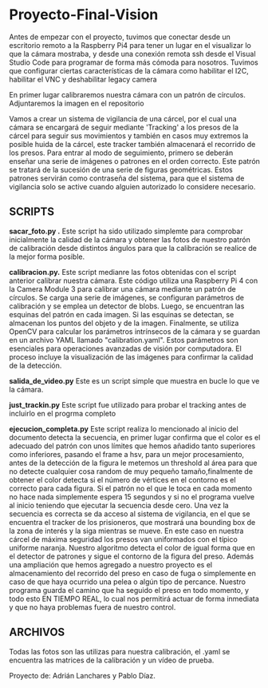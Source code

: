 # Proyecto-Final-Vision

Antes de empezar con el proyecto, tuvimos que conectar desde un escritorio remoto a la Raspberry Pi4 para tener un lugar en el visualizar lo que la cámara mostraba, y desde una conexión remota ssh desde el Visual Studio Code para programar de forma más cómoda para nosotros. Tuvimos que configurar ciertas características de la cámara como habilitar el I2C, habilitar el VNC y deshabilitar legacy camera


En primer lugar calibraremos nuestra cámara con un patrón de círculos. Adjuntaremos la imagen en el repositorio

Vamos a crear un sistema de vigilancia de una cárcel, por el cual una cámara se encargará de seguir mediante 'Tracking' a los presos de la cárcel para seguir sus movimientos y también en casos muy extremos la posible huida de la cárcel, este tracker también almacenará el recorrido de los presos. Para entrar al modo de seguimiento, primero se deberán enseñar una serie de imágenes o patrones en el orden correcto. Este patrón se tratará de la sucesión de una serie de figuras geométricas. Estos patrones servirán como contraseña del sistema, para que el sistema de vigilancia solo se active cuando alguien autorizado lo considere necesario. 

## SCRIPTS
**sacar_foto.py .** Este script ha sido utilizado simplemte para comprobar inicialmente la calidad de la cámara y obtener las fotos de nuestro patrón de calibración desde distintos ángulos para que la calibración se realice de la mejor forma posible.

**calibracion.py.** Este script medianre las fotos obtenidas con el script anterior calibrar nuestra cámara. Este código utiliza una Raspberry Pi 4 con la Camera Module 3 para calibrar una cámara mediante un patrón de círculos. Se carga una serie de imágenes, se configuran parámetros de calibración y se emplea un detector de blobs. Luego, se encuentran las esquinas del patrón en cada imagen. Si las esquinas se detectan, se almacenan los puntos del objeto y de la imagen. Finalmente, se utiliza OpenCV para calcular los parámetros intrínsecos de la cámara y se guardan en un archivo YAML llamado "calibration.yaml". Estos parámetros son esenciales para operaciones avanzadas de visión por computadora. El proceso incluye la visualización de las imágenes para confirmar la calidad de la detección.

**salida_de_video.py** Este es un script simple que muestra en bucle lo que ve la cámara.

**just_trackin.py** Este script fue utilizado para probar el tracking antes de incluirlo en el progrma completo

**ejecucion_completa.py** Este script realiza lo mencionado al inicio del documento detecta la secuencia, en primer lugar confirma que el color es el adecuado del patrón con unos límites que hemos añadido tanto superiores como inferiores, pasando el frame a hsv, para un mejor procesamiento, antes de la detección de la figura le metemos un threshold al área para que no detecte cualquier cosa random de muy pequeño tamaño,finalmente de obtener el color detecta si el número de vértices en el contorno es el correcto para cada figura. Si el patrón no el que le toca en cada momento no hace nada simplemente espera 15 segundos y si no el programa vuelve al inicio teniendo que ejecutar la secuencia desde cero. Una vez la secuencia es correcta se da acceso al sistema de vigilancia, en el que se encuentra el tracker de los prisioneros, que mostrará una bounding box de la zona de interés y la siga mientras se mueve. En este caso en nuestra cárcel de máxima seguridad los presos van uniformados con el típico uniforme naranja. Nuestro algoritmo detecta el color de
igual forma que en el detector de patrones y sigue el contorno de la figura del preso. Además una ampliación que hemos agregado a nuestro proyecto es el almacenamiento del recorrido del preso en caso de fuga o simplemente en caso de que haya ocurrido una pelea o algún tipo de percance. Nuestro programa guarda el camino que ha seguido el preso en todo momento, y todo esto EN TIEMPO REAL, lo cual nos permitirá actuar de forma inmediata y que no haya problemas fuera de nuestro control.

## ARCHIVOS 
Todas las fotos son las utilizas para nuestra calibración, el .yaml se encuentra las matrices de la calibración y un vídeo de prueba.


Proyecto de: Adrián Lanchares y Pablo Díaz.
